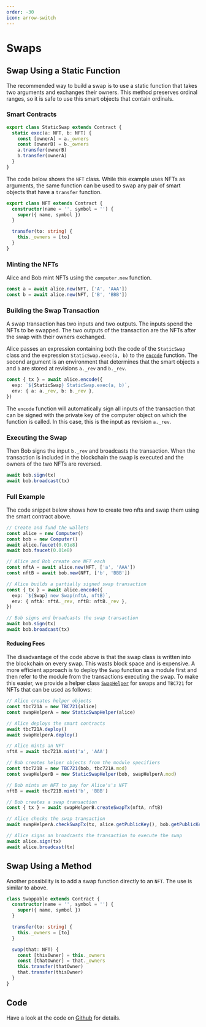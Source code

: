 ```yaml
---
order: -30
icon: arrow-switch
---
```


# Swaps

## Swap Using a Static Function

The recommended way to build a swap is to use a static function that takes two arguments and exchanges their owners. This method preserves ordinal ranges, so it is safe to use this smart objects that contain ordinals.

### Smart Contracts

```ts
export class StaticSwap extends Contract {
  static exec(a: NFT, b: NFT) {
    const [ownerA] = a._owners
    const [ownerB] = b._owners
    a.transfer(ownerB)
    b.transfer(ownerA)
  }
}
```
The code below shows the `NFT` class. While this example uses NFTs as arguments, the same function can be used to swap any pair of smart objects that have a `transfer` function. 

```ts
export class NFT extends Contract {
  constructor(name = '', symbol = '') {
    super({ name, symbol })
  }

  transfer(to: string) {
    this._owners = [to]
  }
}
```

### Minting the NFTs

Alice and Bob mint NFTs using the `computer.new` function.

```ts
const a = await alice.new(NFT, ['A', 'AAA'])
const b = await alice.new(NFT, ['B', 'BBB'])
```

### Building the Swap Transaction

A swap transaction has two inputs and two outputs. The inputs spend the NFTs to be swapped. The two outputs of the transaction are the NFTs after the swap with their owners exchanged. 

Alice passes an expression containing both the code of the `StaticSwap` class and the expression `StaticSwap.exec(a, b)` to the [`encode`](./API/encode.md) function. The second argument is an environment that determines that the smart objects `a` and `b` are stored at revisions `a._rev` and `b._rev`. 

```ts
const { tx } = await alice.encode({
  exp: `${StaticSwap} StaticSwap.exec(a, b)`,
  env: { a: a._rev, b: b._rev },
})
```

The `encode` function will automatically sign all inputs of the transaction that can be signed with the private key of the computer object on which the function is called. In this case, this is the input as revision `a._rev`.

### Executing the Swap

Then Bob signs the input `b._rev` and broadcasts the transaction. When the transaction is included in the blockchain the swap is executed and the owners of the two NFTs are reversed.

```ts
await bob.sign(tx)
await bob.broadcast(tx)
```

### Full Example

The code snippet below shows how to create two nfts and swap them using the smart contract above.

```ts
// Create and fund the wallets
const alice = new Computer()
const bob = new Computer()
await alice.faucet(0.01e8)
await bob.faucet(0.01e8)

// Alice and Bob create one NFT each
const nftA = await alice.new(NFT, ['a', 'AAA'])
const nftB = await bob.new(NFT, ['b', 'BBB'])

// Alice builds a partially signed swap transaction
const { tx } = await alice.encode({
  exp: `${Swap} new Swap(nftA, nftB)`,
  env: { nftA: nftA._rev, nftB: nftB._rev },
})

// Bob signs and broadcasts the swap transaction
await bob.sign(tx)
await bob.broadcast(tx)
```

#### Reducing Fees

The disadvantage of the code above is that the swap class is written into the blockchain on every swap. This wasts block space and is expensive. A more efficient approach is to deploy the `Swap` function as a module first and then refer to the module from the transactions executing the swap. To make this easier, we provide a helper class [`SwapHelper`](../../swap/src/swap.ts) for swaps and `TBC721` for NFTs that can be used as follows:

```ts
// Alice creates helper objects
const tbc721A = new TBC721(alice)
const swapHelperA = new StaticSwapHelper(alice)

// Alice deploys the smart contracts
await tbc721A.deploy()
await swapHelperA.deploy()

// Alice mints an NFT
nftA = await tbc721A.mint('a', 'AAA')

// Bob creates helper objects from the module specifiers
const tbc721B = new TBC721(bob, tbc721A.mod)
const swapHelperB = new StaticSwapHelper(bob, swapHelperA.mod)

// Bob mints an NFT to pay for Alice's's NFT
nftB = await tbc721B.mint('b', 'BBB')

// Bob creates a swap transaction
const { tx } = await swapHelperB.createSwapTx(nftA, nftB)

// Alice checks the swap transaction
await swapHelperA.checkSwapTx(tx, alice.getPublicKey(), bob.getPublicKey())

// Alice signs an broadcasts the transaction to execute the swap
await alice.sign(tx)
await alice.broadcast(tx)
```

## Swap Using a Method

Another possibility is to add a swap function directly to an `NFT`. The use is similar to above.

```ts
class Swappable extends Contract {
  constructor(name = '', symbol = '') {
    super({ name, symbol })
  }

  transfer(to: string) {
    this._owners = [to]
  }

  swap(that: NFT) {
    const [thisOwner] = this._owners
    const [thatOwner] = that._owners
    this.transfer(thatOwner)
    that.transfer(thisOwner)
  }
}
```

## Code

Have a look at the code on  [Github](https://github.com/bitcoin-computer/monorepo/tree/main/packages/swap#readme) for details.
